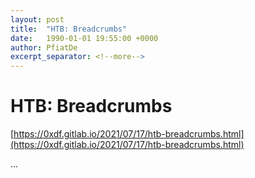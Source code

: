 ```yaml
---
layout: post
title:  "HTB: Breadcrumbs"
date:   1990-01-01 19:55:00 +0000
author: PfiatDe
excerpt_separator: <!--more-->
---
```


# HTB: Breadcrumbs

[https://0xdf.gitlab.io/2021/07/17/htb-breadcrumbs.html](https://0xdf.gitlab.io/2021/07/17/htb-breadcrumbs.html)

...
<!--more-->
